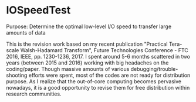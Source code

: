 # IOSpeedTest
Purpose:
Determine the optimal low-level I/O speed to transfer large amounts of data

This is the revision work based on my recent publication "Practical Tera-scale Walsh-Hadamard Transform", Future Technologies Conference - FTC 2016, IEEE, pp. 1230-1236, 2017. I spent around 5-6 months scattered in two years (between 2015 and 2016) working with big headaches on the coding/paper. Though massive amounts of various debugging/trouble-shooting efforts were spent, most of the codes are not ready for distribution purpose. As I realize that the out-of-core computing becomes pervasive nowadays, it is a good opportunity to revise them for free distribution within research communities. 
